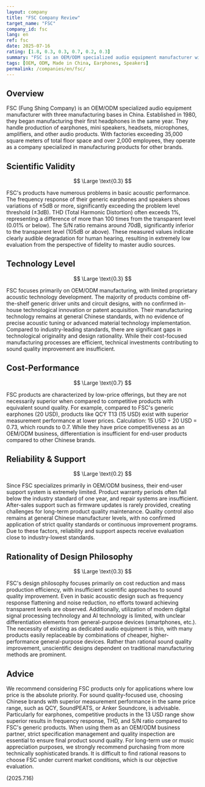 ```yaml
---
layout: company
title: "FSC Company Review"
target_name: "FSC"
company_id: fsc
lang: en
ref: fsc
date: 2025-07-16
rating: [1.8, 0.3, 0.3, 0.7, 0.2, 0.3]
summary: "FSC is an OEM/ODM specialized audio equipment manufacturer with manufacturing bases in China. They offer generic products like earphones and speakers at low prices, but their technology level and audio quality fall significantly below industry standards."
tags: [OEM, ODM, Made in China, Earphones, Speakers]
permalink: /companies/en/fsc/
---
```


## Overview

FSC (Fung Shing Company) is an OEM/ODM specialized audio equipment manufacturer with three manufacturing bases in China. Established in 1980, they began manufacturing their first headphones in the same year. They handle production of earphones, mini speakers, headsets, microphones, amplifiers, and other audio products. With factories exceeding 35,000 square meters of total floor space and over 2,000 employees, they operate as a company specialized in manufacturing products for other brands.

## Scientific Validity

$$ \Large \text{0.3} $$

FSC's products have numerous problems in basic acoustic performance. The frequency response of their generic earphones and speakers shows variations of ±5dB or more, significantly exceeding the problem level threshold (±3dB). THD (Total Harmonic Distortion) often exceeds 1%, representing a difference of more than 100 times from the transparent level (0.01% or below). The S/N ratio remains around 70dB, significantly inferior to the transparent level (105dB or above). These measured values indicate clearly audible degradation for human hearing, resulting in extremely low evaluation from the perspective of fidelity to master audio sources.

## Technology Level

$$ \Large \text{0.3} $$

FSC focuses primarily on OEM/ODM manufacturing, with limited proprietary acoustic technology development. The majority of products combine off-the-shelf generic driver units and circuit designs, with no confirmed in-house technological innovation or patent acquisition. Their manufacturing technology remains at general Chinese standards, with no evidence of precise acoustic tuning or advanced material technology implementation. Compared to industry-leading standards, there are significant gaps in technological originality and design rationality. While their cost-focused manufacturing processes are efficient, technical investments contributing to sound quality improvement are insufficient.

## Cost-Performance

$$ \Large \text{0.7} $$

FSC products are characterized by low-price offerings, but they are not necessarily superior when compared to competitive products with equivalent sound quality. For example, compared to FSC's generic earphones (20 USD), products like QCY T13 (15 USD) exist with superior measurement performance at lower prices. Calculation: 15 USD ÷ 20 USD = 0.73, which rounds to 0.7. While they have price competitiveness as an OEM/ODM business, differentiation is insufficient for end-user products compared to other Chinese brands.

## Reliability & Support

$$ \Large \text{0.2} $$

Since FSC specializes primarily in OEM/ODM business, their end-user support system is extremely limited. Product warranty periods often fall below the industry standard of one year, and repair systems are insufficient. After-sales support such as firmware updates is rarely provided, creating challenges for long-term product quality maintenance. Quality control also remains at general Chinese manufacturer levels, with no confirmed application of strict quality standards or continuous improvement programs. Due to these factors, reliability and support aspects receive evaluation close to industry-lowest standards.

## Rationality of Design Philosophy

$$ \Large \text{0.3} $$

FSC's design philosophy focuses primarily on cost reduction and mass production efficiency, with insufficient scientific approaches to sound quality improvement. Even in basic acoustic design such as frequency response flattening and noise reduction, no efforts toward achieving transparent levels are observed. Additionally, utilization of modern digital signal processing technology and AI technology is limited, with unclear differentiation elements from general-purpose devices (smartphones, etc.). The necessity of existing as dedicated audio equipment is thin, with many products easily replaceable by combinations of cheaper, higher-performance general-purpose devices. Rather than rational sound quality improvement, unscientific designs dependent on traditional manufacturing methods are prominent.

## Advice

We recommend considering FSC products only for applications where low price is the absolute priority. For sound quality-focused use, choosing Chinese brands with superior measurement performance in the same price range, such as QCY, SoundPEATS, or Anker Soundcore, is advisable. Particularly for earphones, competitive products in the 13 USD range show superior results in frequency response, THD, and S/N ratio compared to FSC's generic products. When using them as an OEM/ODM business partner, strict specification management and quality inspection are essential to ensure final product sound quality. For long-term use or music appreciation purposes, we strongly recommend purchasing from more technically sophisticated brands. It is difficult to find rational reasons to choose FSC under current market conditions, which is our objective evaluation.

(2025.7.16)